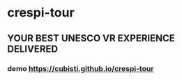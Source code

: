 # crespi-tour
## YOUR BEST UNESCO VR EXPERIENCE DELIVERED

### demo https://cubisti.github.io/crespi-tour
